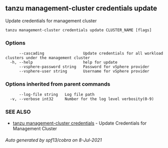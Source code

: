 ## tanzu management-cluster credentials update

Update credentials for management cluster

```
tanzu management-cluster credentials update CLUSTER_NAME [flags]
```

### Options

```
      --cascading                 Update credentials for all workload clusters under the management cluster
  -h, --help                      help for update
      --vsphere-password string   Password for vSphere provider
      --vsphere-user string       Username for vSphere provider
```

### Options inherited from parent commands

```
      --log-file string   Log file path
  -v, --verbose int32     Number for the log level verbosity(0-9)
```

### SEE ALSO

* [tanzu management-cluster credentials](tanzu_management-cluster_credentials.md)	 - Update Credentials for Management Cluster

###### Auto generated by spf13/cobra on 8-Jul-2021
